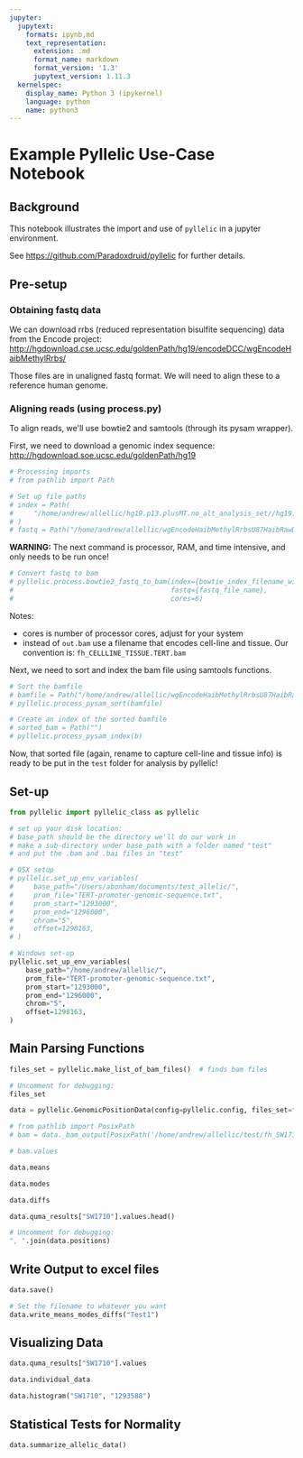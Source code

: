 ```yaml
---
jupyter:
  jupytext:
    formats: ipynb,md
    text_representation:
      extension: .md
      format_name: markdown
      format_version: '1.3'
      jupytext_version: 1.11.3
  kernelspec:
    display_name: Python 3 (ipykernel)
    language: python
    name: python3
---
```


# Example Pyllelic Use-Case Notebook

<!-- #region heading_collapsed=true -->
## Background
<!-- #endregion -->

<!-- #region hidden=true -->
This notebook illustrates the import and use of `pyllelic` in a jupyter environment.

See https://github.com/Paradoxdruid/pyllelic for further details.
<!-- #endregion -->

<!-- #region heading_collapsed=true -->
## Pre-setup
<!-- #endregion -->

<!-- #region heading_collapsed=true hidden=true -->
### Obtaining fastq data
<!-- #endregion -->

<!-- #region hidden=true -->
We can download rrbs (reduced representation bisulfite sequencing) data from the Encode project:
http://hgdownload.cse.ucsc.edu/goldenPath/hg19/encodeDCC/wgEncodeHaibMethylRrbs/
<!-- #endregion -->

<!-- #region hidden=true -->
Those files are in unaligned fastq format.  We will need to align these to a reference human genome.
<!-- #endregion -->

<!-- #region hidden=true -->
### Aligning reads (using process.py)

To align reads, we'll use bowtie2 and samtools (through its pysam wrapper).

First, we need to download a genomic index sequence: http://hgdownload.soe.ucsc.edu/goldenPath/hg19
<!-- #endregion -->

```python hidden=true
# Processing imports
# from pathlib import Path
```

```python hidden=true
# Set up file paths
# index = Path(
#     "/home/andrew/allellic/hg19.p13.plusMT.no_alt_analysis_set//hg19.p13.plusMT.no_alt_analysis_set"
# )
# fastq = Path("/home/andrew/allellic/wgEncodeHaibMethylRrbsU87HaibRawDataRep1.fastq.gz")
```

<!-- #region hidden=true -->
**WARNING:** The next command is processor, RAM, and time intensive, and only needs to be run once!
<!-- #endregion -->

```python hidden=true
# Convert fastq to bam
# pyllelic.process.bowtie2_fastq_to_bam(index={bowtie_index_filename_without_suffix},
#                                       fastq={fastq_file_name},
#                                       cores=6)
```

<!-- #region hidden=true -->
Notes:

* cores is number of processor cores, adjust for your system
* instead of `out.bam` use a filename that encodes cell-line and tissue.  Our convention is: `fh_CELLLINE_TISSUE.TERT.bam`

Next, we need to sort and index the bam file using samtools functions.
<!-- #endregion -->

```python hidden=true
# Sort the bamfile
# bamfile = Path("/home/andrew/allellic/wgEncodeHaibMethylRrbsU87HaibRawDataRep1.bam")
# pyllelic.process_pysam_sort(bamfile)
```

```python hidden=true
# Create an index of the sorted bamfile
# sorted_bam = Path("")
# pyllelic.process_pysam_index(b)
```

<!-- #region hidden=true -->
Now, that sorted file (again, rename to capture cell-line and tissue info) is ready to be put in the `test` folder for analysis by pyllelic!
<!-- #endregion -->

## Set-up

```python
from pyllelic import pyllelic_class as pyllelic
```

```python
# set up your disk location:
# base_path should be the directory we'll do our work in
# make a sub-directory under base_path with a folder named "test"
# and put the .bam and .bai files in "test"

# OSX setup
# pyllelic.set_up_env_variables(
#     base_path="/Users/abonham/documents/test_allelic/",
#     prom_file="TERT-promoter-genomic-sequence.txt",
#     prom_start="1293000",
#     prom_end="1296000",
#     chrom="5",
#     offset=1298163,
# )

# Windows set-up
pyllelic.set_up_env_variables(
    base_path="/home/andrew/allellic/",
    prom_file="TERT-promoter-genomic-sequence.txt",
    prom_start="1293000",
    prom_end="1296000",
    chrom="5",
    offset=1298163,
)
```

## Main Parsing Functions

```python
files_set = pyllelic.make_list_of_bam_files()  # finds bam files
```

```python
# Uncomment for debugging:
files_set
```

```python
data = pyllelic.GenomicPositionData(config=pyllelic.config, files_set=files_set)
```

```python
# from pathlib import PosixPath
# bam = data._bam_output[PosixPath('/home/andrew/allellic/test/fh_SW1710_URINARY_TRACT.TERT.bam')]
```

```python
# bam.values
```

```python
data.means
```

```python
data.modes
```

```python
data.diffs
```

```python
data.quma_results["SW1710"].values.head()
```

```python
# Uncomment for debugging:
", ".join(data.positions)
```

## Write Output to excel files

```python
data.save()
```

```python
# Set the filename to whatever you want
data.write_means_modes_diffs("Test1")
```

## Visualizing Data

```python
data.quma_results["SW1710"].values
```

```python
data.individual_data
```

```python
data.histogram("SW1710", "1293588")
```

## Statistical Tests for Normality

```python
data.summarize_allelic_data()
```

```python

```
